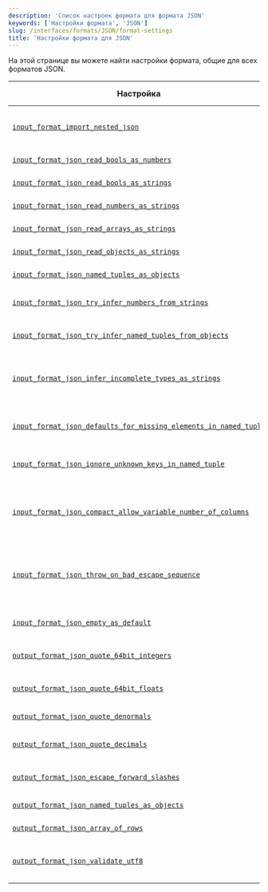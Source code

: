 ```yaml
---
description: 'Список настроек формата для формата JSON'
keywords: ['Настройки формата', 'JSON']
slug: /interfaces/formats/JSON/format-settings
title: 'Настройки формата для JSON'
---
```


На этой странице вы можете найти настройки формата, общие для всех форматов JSON.

<!-- TO DO - AUTOGENERATE THE TABLE BELOW -->

| Настройка                                                                                                                                                                             | Описание                                                                                                                                | По умолчанию | Примечание                                                                                                                                                                                    |
|--------------------------------------------------------------------------------------------------------------------------------------------------------------------------------------|-------------------------------------------------------------------------------------------------------------------------------------------|--------------|----------------------------------------------------------------------------------------------------------------------------------------------------------------------------------------------|
| [`input_format_import_nested_json`](/operations/settings/settings-formats.md/#input_format_import_nested_json)                                                               | Отображение вложенных данных JSON на вложенные таблицы (это работает для формата JSONEachRow).                                           | `false`      |                                                                                                                                                                                              |
| [`input_format_json_read_bools_as_numbers`](/operations/settings/settings-formats.md/#input_format_json_read_bools_as_numbers)                                               | Позволяет парсить булевы значения как числа в форматах ввода JSON.                                                                      | `true`       |                                                                                                                                                                                              |
| [`input_format_json_read_bools_as_strings`](/operations/settings/settings-formats.md/#input_format_json_read_bools_as_strings)                                               | Позволяет парсить булевы значения как строки в форматах ввода JSON.                                                                      | `true`       |                                                                                                                                                                                              |
| [`input_format_json_read_numbers_as_strings`](/operations/settings/settings-formats.md/#input_format_json_read_numbers_as_strings)                                           | Позволяет парсить числа как строки в форматах ввода JSON.                                                                                | `true`       |                                                                                                                                                                                              |
| [`input_format_json_read_arrays_as_strings`](/operations/settings/settings-formats.md/#input_format_json_read_arrays_as_strings)                                             | Позволяет парсить массивы JSON как строки в форматах ввода JSON.                                                                        | `true`       |                                                                                                                                                                                              |
| [`input_format_json_read_objects_as_strings`](/operations/settings/settings-formats.md/#input_format_json_read_objects_as_strings)                                           | Позволяет парсить объекты JSON как строки в форматах ввода JSON.                                                                        | `true`       |                                                                                                                                                                                              |
| [`input_format_json_named_tuples_as_objects`](/operations/settings/settings-formats.md/#input_format_json_named_tuples_as_objects)                                           | Парсить столбцы именованных кортежей как объекты JSON.                                                                                  | `true`       |                                                                                                                                                                                              |
| [`input_format_json_try_infer_numbers_from_strings`](/operations/settings/settings-formats.md/#input_format_json_try_infer_numbers_from_strings)                             | Попробовать вывести числа из строковых полей во время вывода схемы.                                                                     | `false`      |                                                                                                                                                                                              |
| [`input_format_json_try_infer_named_tuples_from_objects`](/operations/settings/settings-formats.md/#input_format_json_try_infer_named_tuples_from_objects)                   | Попробовать вывести именованный кортеж из объектов JSON во время вывода схемы.                                                          | `true`       |                                                                                                                                                                                              |
| [`input_format_json_infer_incomplete_types_as_strings`](/operations/settings/settings-formats.md/#input_format_json_infer_incomplete_types_as_strings)                       | Использовать тип String для ключей, которые содержат только Null или пустые объекты/массивы во время вывода схемы в форматах ввода JSON. | `true`       |                                                                                                                                                                                              |
| [`input_format_json_defaults_for_missing_elements_in_named_tuple`](/operations/settings/settings-formats.md/#input_format_json_defaults_for_missing_elements_in_named_tuple) | Вставить значения по умолчанию для отсутствующих элементов в объекте JSON при парсинге именованного кортежа.                           | `true`       |                                                                                                                                                                                              |
| [`input_format_json_ignore_unknown_keys_in_named_tuple`](/operations/settings/settings-formats.md/#input_format_json_ignore_unknown_keys_in_named_tuple)                     | Игнорировать неизвестные ключи в объекте json для именованных кортежей.                                                                 | `false`      |                                                                                                                                                                                              |
| [`input_format_json_compact_allow_variable_number_of_columns`](/operations/settings/settings-formats.md/#input_format_json_compact_allow_variable_number_of_columns)         | Разрешить переменное количество столбцов в формате JSONCompact/JSONCompactEachRow, игнорировать лишние столбцы и использовать значения по умолчанию для отсутствующих столбцов. | `false`      |                                                                                                                                                                                              |
| [`input_format_json_throw_on_bad_escape_sequence`](/operations/settings/settings-formats.md/#input_format_json_throw_on_bad_escape_sequence)                                 | Выдать исключение, если строка JSON содержит неверную последовательность экранирования. Если отключено, неверные последовательности экранирования останутся как есть в данных. | `true`       |                                                                                                                                                                                              |
| [`input_format_json_empty_as_default`](/operations/settings/settings-formats.md/#input_format_json_empty_as_default)                                                         | Рассматривать пустые поля в JSON как значения по умолчанию.                                                                              | `false`      | Для сложных выражений по умолчанию [input_format_defaults_for_omitted_fields](/operations/settings/settings-formats.md/#input_format_defaults_for_omitted_fields) также необходимо включить. |
| [`output_format_json_quote_64bit_integers`](/operations/settings/settings-formats.md/#output_format_json_quote_64bit_integers)                                               | Управляет экранированием 64-битных целых чисел в формате вывода JSON.                                                                  | `true`       |                                                                                                                                                                                              |
| [`output_format_json_quote_64bit_floats`](/operations/settings/settings-formats.md/#output_format_json_quote_64bit_floats)                                                   | Управляет экранированием 64-битных чисел с плавающей запятой в формате вывода JSON.                                                    | `false`      |                                                                                                                                                                                              |
| [`output_format_json_quote_denormals`](/operations/settings/settings-formats.md/#output_format_json_quote_denormals)                                                         | Включает вывод '+nan', '-nan', '+inf', '-inf' в формате вывода JSON.                                                                   | `false`      |                                                                                                                                                                                              |
| [`output_format_json_quote_decimals`](/operations/settings/settings-formats.md/#output_format_json_quote_decimals)                                                           | Управляет экранированием десятичных чисел в формате вывода JSON.                                                                       | `false`      |                                                                                                                                                                                              |
| [`output_format_json_escape_forward_slashes`](/operations/settings/settings-formats.md/#output_format_json_escape_forward_slashes)                                           | Управляет экранированием прямых слэшей для строковых выводов в формате вывода JSON.                                                   | `true`       |                                                                                                                                                                                              |
| [`output_format_json_named_tuples_as_objects`](/operations/settings/settings-formats.md/#output_format_json_named_tuples_as_objects)                                         | Сериализует столбцы именованных кортежей как объекты JSON.                                                                              | `true`       |                                                                                                                                                                                              |
| [`output_format_json_array_of_rows`](/operations/settings/settings-formats.md/#output_format_json_array_of_rows)                                                             | Выводит массив JSON всех строк в формате JSONEachRow(Compact).                                                                         | `false`      |                                                                                                                                                                                              |
| [`output_format_json_validate_utf8`](/operations/settings/settings-formats.md/#output_format_json_validate_utf8)                                                             | Включает проверку последовательностей UTF-8 в форматах вывода JSON                                                                       | `false`      | Обратите внимание, что это не влияет на форматы JSON/JSONCompact/JSONColumnsWithMetadata, они всегда проверяют utf8.                                                                          |
